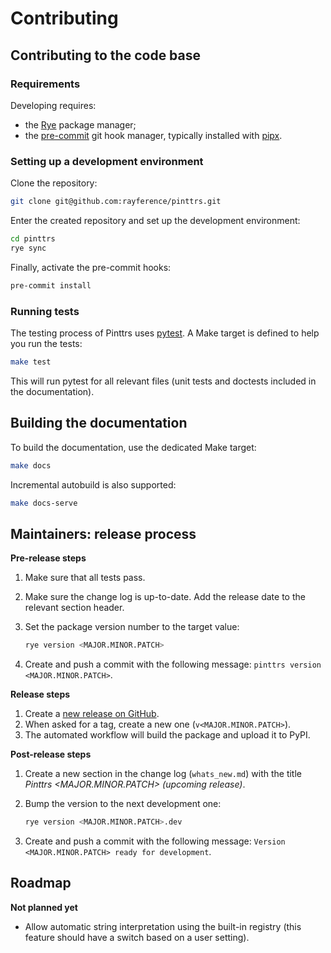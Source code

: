 # Contributing

## Contributing to the code base

### Requirements

Developing requires:

* the [Rye](https://rye-up.com/) package manager;
* the [pre-commit](https://pre-commit.com/) git hook manager, typically
  installed with [pipx](https://pipx.pypa.io/stable/).

### Setting up a development environment

Clone the repository:

```bash
git clone git@github.com:rayference/pinttrs.git
```

Enter the created repository and set up the development environment:

```bash
cd pinttrs
rye sync
```

Finally, activate the pre-commit hooks:

```bash
pre-commit install
```

### Running tests

The testing process of Pinttrs uses [pytest](https://docs.pytest.org). A Make target is defined to
help you run the tests:

```bash
make test
```

This will run pytest for all relevant files (unit tests and doctests included
in the documentation).

## Building the documentation

To build the documentation, use the dedicated Make target:

```bash
make docs
```

Incremental autobuild is also supported:

```bash
make docs-serve
```

## Maintainers: release process

**Pre-release steps**

1. Make sure that all tests pass.
2. Make sure the change log is up-to-date. Add the release date to the relevant
   section header.
3. Set the package version number to the target value:

   ```bash
   rye version <MAJOR.MINOR.PATCH>
   ```

4. Create and push a commit with the following message:
   `pinttrs version <MAJOR.MINOR.PATCH>`.

**Release steps**

1. Create a [new release on GitHub](https://github.com/rayference/pinttrs/releases>).
2. When asked for a tag, create a new one (`v<MAJOR.MINOR.PATCH>`).
3. The automated workflow will build the package and upload it to PyPI.

**Post-release steps**

1. Create a new section in the change log (`whats_new.md`) with the title
   *Pinttrs <MAJOR.MINOR.PATCH> (upcoming release)*.
2. Bump the version to the next development one:

   ```bash
   rye version <MAJOR.MINOR.PATCH>.dev
   ```

3. Create and push a commit with the following message:
   `Version <MAJOR.MINOR.PATCH> ready for development`.

## Roadmap

**Not planned yet**

* Allow automatic string interpretation using the built-in registry (this feature
  should have a switch based on a user setting).
